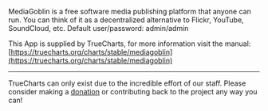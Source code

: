MediaGoblin is a free software media publishing platform that anyone can run. You can think of it as a decentralized alternative to Flickr, YouTube, SoundCloud, etc. Default user/password: admin/admin

This App is supplied by TrueCharts, for more information visit the manual: [https://truecharts.org/charts/stable/mediagoblin](https://truecharts.org/charts/stable/mediagoblin)

---

TrueCharts can only exist due to the incredible effort of our staff.
Please consider making a [donation](https://truecharts.org/sponsor) or contributing back to the project any way you can!
